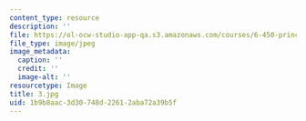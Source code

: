 ```yaml
---
content_type: resource
description: ''
file: https://ol-ocw-studio-app-qa.s3.amazonaws.com/courses/6-450-principles-of-digital-communications-i-fall-2006/1b9b8aac3d30748d22612aba72a39b5f_3.jpg
file_type: image/jpeg
image_metadata:
  caption: ''
  credit: ''
  image-alt: ''
resourcetype: Image
title: 3.jpg
uid: 1b9b8aac-3d30-748d-2261-2aba72a39b5f
---
```


